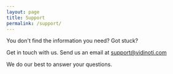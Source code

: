 ```yaml
---
layout: page
title: Support
permalink: /support/
---
```


You don't find the information you need? Got stuck?

Get in touch with us. Send us an email at [support@vidinoti.com](mailto:support@vidinoti.com)

We do our best to answer your questions.